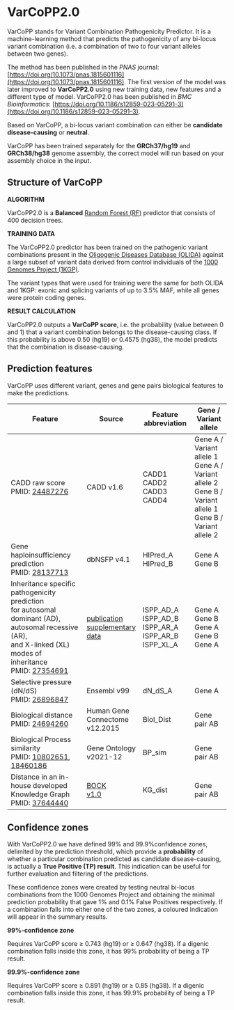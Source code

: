 # VarCoPP2.0

VarCoPP stands for Variant Combination Pathogenicity Predictor. It is a machine-learning method that predicts the 
pathogenicity of any bi-locus variant combination (i.e. a combination of two to four variant alleles between two genes).

The method has been published in the _PNAS_ journal: [https://doi.org/10.1073/pnas.1815601116](https://doi.org/10.1073/pnas.1815601116). 
The first version of the model was later improved to **VarCoPP2.0** using new training data, new features and a different type of model.
VarCoPP2.0 has been published in _BMC Bioinformatics_: [https://doi.org/10.1186/s12859-023-05291-3](https://doi.org/10.1186/s12859-023-05291-3). 

Based on VarCoPP, a bi-locus variant combination can either be **candidate disease-causing** or **neutral**.

VarCoPP has been trained separately for the **GRCh37/hg19** and **GRCh38/hg38** genome assembly, the correct model will run based on your assembly choice in the input.

## Structure of VarCoPP

**ALGORITHM**

VarCoPP2.0 is a **Balanced** [Random Forest (RF)](https://en.wikipedia.org/wiki/Random_forest) predictor that consists of 400 decision trees.

**TRAINING DATA**

The VarCoPP2.0 predictor has been trained on the pathogenic variant combinations present in the [Oligogenic Diseases Database (OLIDA)](http://olida.ibsquare.be/) against a large subset of variant data derived from control individuals of the [1000 Genomes Project (1KGP)](http://www.internationalgenome.org/).

The variant types that were used for training were the same for both OLIDA and 1KGP: exonic and splicing variants of up to 3.5% MAF, while all genes were protein coding genes.

**RESULT CALCULATION**

VarCoPP2.0 outputs a **VarCoPP score**, i.e. the probability (value between 0 and 1) that a variant combination belongs to the disease-causing class. If this probability is above 0.50 (hg19) or 0.4575 (hg38), the model predicts that the combination is disease-causing.

## Prediction features

VarCoPP uses different variant, genes and gene pairs biological features to make the predictions.

| Feature | Source | Feature abbreviation | Gene / Variant allele |
| --- | --- | --- | --- |
| CADD raw score  <br>PMID: [24487276](https://pubmed.ncbi.nlm.nih.gov/24487276/) | CADD v1.6 | CADD1  <br>CADD2  <br>CADD3  <br>CADD4 | Gene A / Variant allele 1  <br>Gene A / Variant allele 2  <br>Gene B / Variant allele 1  <br>Gene B / Variant allele 2 |
| Gene haploinsufficiency prediction  <br>PMID: [28137713](https://pubmed.ncbi.nlm.nih.gov/28137713/) | dbNSFP v4.1 | HIPred_A  <br>HIPred_B | Gene A  <br>Gene B |
| Inheritance specific pathogenicity prediction  <br>for autosomal dominant (AD),  <br>autosomal recessive (AR),  <br>and X-linked (XL) modes of inheritance  <br>PMID: [27354691](http://pubmed.ncbi.nlm.nih.gov/27354691/) | [publication  <br>supplementary  <br>data](http://pubmed.ncbi.nlm.nih.gov/27354691/) | ISPP\_AD\_A  <br>ISPP\_AD\_B  <br>ISPP\_AR\_A  <br>ISPP\_AR\_B  <br>ISPP\_XL\_A | Gene A  <br>Gene B  <br>Gene A  <br>Gene B  <br>Gene A |
| Selective pressure (dN/dS)  <br>PMID: [26896847](https://pubmed.ncbi.nlm.nih.gov/26896847/) | Ensembl v99 | dN\_dS\_A | Gene A |
| Biological distance  <br>PMID: [24694260](https://pubmed.ncbi.nlm.nih.gov/24694260/) | Human Gene  <br>Connectome  <br>v12.2015 | Biol_Dist | Gene pair AB |
| Biological Process similarity  <br>PMID: [10802651](http://pubmed.ncbi.nlm.nih.gov/10802651/), [18460186](http://pubmed.ncbi.nlm.nih.gov/18460186/) | Gene Ontology  <br>v2021-12 | BP_sim | Gene pair AB |
| Distance in an in-house developed Knowledge Graph  <br>PMID: [37644440](https://pubmed.ncbi.nlm.nih.gov/37644440/) | [BOCK  <br>v1.0](https://doi.org/10.5281/zenodo.7185680) | KG_dist | Gene pair AB |

## Confidence zones

With VarCoPP2.0 we have defined 99% and 99.9%confidence zones, delimited by the prediction threshold, which provide a **probability** of whether a particular combination predicted as candidate disease-causing, is actually a **True Positive (TP) result**. This indication can be useful for further evaluation and filtering of the predictions.

These confidence zones were created by testing neutral bi-locus combinations from the 1000 Genomes Project and obtaining the minimal prediction probability that gave 1% and 0.1% False Positives respectively. If a combination falls into either one of the two zones, a coloured indication will appear in the summary results.

  
**99%-confidence zone**

Requires VarCoPP score ≥ 0.743 (hg19) or ≥ 0.647 (hg38). If a digenic combination falls inside this zone, it has 99% probability of being a TP result.

  
**99.9%-confidence zone**

Requires VarCoPP score ≥ 0.891 (hg19) or ≥ 0.85 (hg38). If a digenic combination falls inside this zone, it has 99.9% probability of being a TP result.

